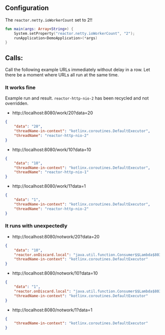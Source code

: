 ## Configuration
The `reactor.netty.ioWorkerCount` set to 2!!

```kotlin
fun main(args: Array<String>) {
    System.setProperty("reactor.netty.ioWorkerCount", "2");
    runApplication<DemoApplication>(*args)
}
```

## Calls:
Call the following example URLs immediately without delay in a row. Let there be a moment where URLs all run at the same time.

### It works fine
Example run and result. `reactor-http-nio-2` has been recycled and not overridden.
- http://localhost:8080/work/20?data=20
```json
{
    "data": "20",
    "threadName-in-context": "kotlinx.coroutines.DefaultExecutor",
    "threadName": "reactor-http-nio-2"
}
```
- http://localhost:8080/work/10?data=10 
```json
{
    "data": "10",
    "threadName-in-context": "kotlinx.coroutines.DefaultExecutor",
    "threadName": "reactor-http-nio-1"
}
```
- http://localhost:8080/work/1?data=1 
```json
{
    "data": "1",
    "threadName-in-context": "kotlinx.coroutines.DefaultExecutor",
    "threadName": "reactor-http-nio-2"
}
```

### It runs with unexpectedly
- http://localhost:8080/notwork/20?data=20
```json
{
    "data": "10",
    "reactor.onDiscard.local": "java.util.function.Consumer$$Lambda$803/0x0000000800649040@65606def",
    "threadName-in-context": "kotlinx.coroutines.DefaultExecutor"
}
```
- http://localhost:8080/notwork/10?data=10
```json
{
    "data": "1",
    "reactor.onDiscard.local": "java.util.function.Consumer$$Lambda$803/0x0000000800649040@54f92a0",
    "threadName-in-context": "kotlinx.coroutines.DefaultExecutor"
}
```
- http://localhost:8080/notwork/1?data=1
```json
{
    "threadName-in-context": "kotlinx.coroutines.DefaultExecutor"
}
```